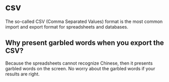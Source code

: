 # csv

The so-called CSV \(Comma Separated Values\) format is the most common import and export format for spreadsheets and databases.

## Why present garbled words when you export the CSV?

Because the spreadsheets cannot recognize Chinese, then it presents garbled words on the screen. No worry about the garbled words if your results are right.



